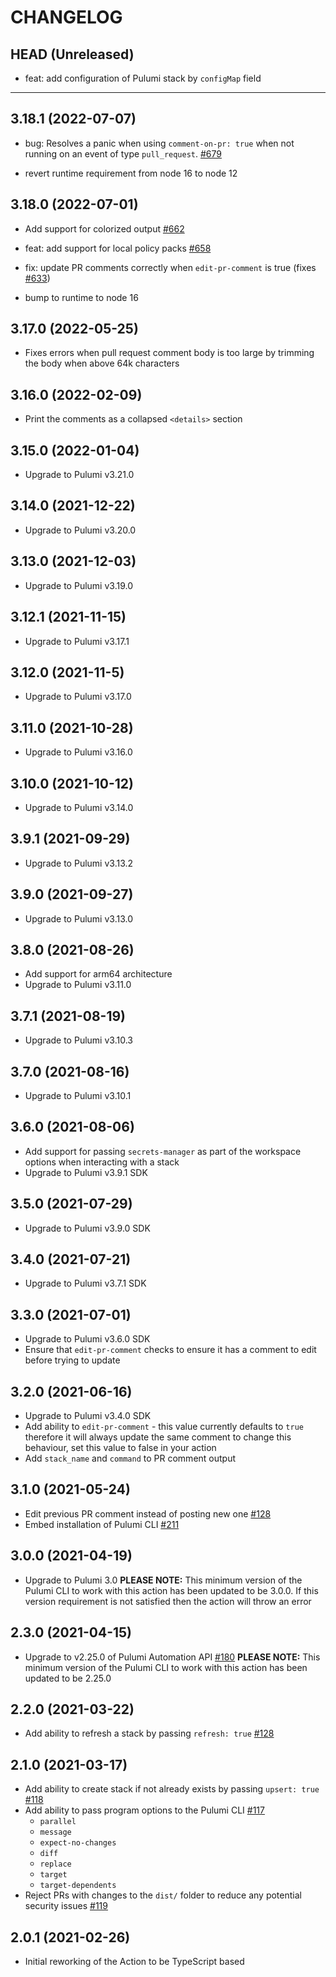 # CHANGELOG

## HEAD (Unreleased)

- feat: add configuration of Pulumi stack by `configMap` field

---

## 3.18.1 (2022-07-07)

- bug: Resolves a panic when using `comment-on-pr: true` when not running on an
  event of type `pull_request`.
  [#679](https://github.com/pulumi/actions/issues/679)

- revert runtime requirement from node 16 to node 12

## 3.18.0 (2022-07-01)

- Add support for colorized output
  [#662](https://github.com/pulumi/actions/pull/662)

- feat: add support for local policy packs
  [#658](https://github.com/pulumi/actions/pull/658)

- fix: update PR comments correctly when `edit-pr-comment` is true (fixes
  [#633](https://github.com/pulumi/actions/issues/633))

- bump to runtime to node 16

## 3.17.0 (2022-05-25)

- Fixes errors when pull request comment body is too large by trimming the body
  when above 64k characters

## 3.16.0 (2022-02-09)

- Print the comments as a collapsed `<details>` section

## 3.15.0 (2022-01-04)

- Upgrade to Pulumi v3.21.0

## 3.14.0 (2021-12-22)

- Upgrade to Pulumi v3.20.0

## 3.13.0 (2021-12-03)

- Upgrade to Pulumi v3.19.0

## 3.12.1 (2021-11-15)

- Upgrade to Pulumi v3.17.1

## 3.12.0 (2021-11-5)

- Upgrade to Pulumi v3.17.0

## 3.11.0 (2021-10-28)

- Upgrade to Pulumi v3.16.0

## 3.10.0 (2021-10-12)

- Upgrade to Pulumi v3.14.0

## 3.9.1 (2021-09-29)

- Upgrade to Pulumi v3.13.2

## 3.9.0 (2021-09-27)

- Upgrade to Pulumi v3.13.0

## 3.8.0 (2021-08-26)

- Add support for arm64 architecture
- Upgrade to Pulumi v3.11.0

## 3.7.1 (2021-08-19)

- Upgrade to Pulumi v3.10.3

## 3.7.0 (2021-08-16)

- Upgrade to Pulumi v3.10.1

## 3.6.0 (2021-08-06)

- Add support for passing `secrets-manager` as part of the workspace options
  when interacting with a stack
- Upgrade to Pulumi v3.9.1 SDK

## 3.5.0 (2021-07-29)

- Upgrade to Pulumi v3.9.0 SDK

## 3.4.0 (2021-07-21)

- Upgrade to Pulumi v3.7.1 SDK

## 3.3.0 (2021-07-01)

- Upgrade to Pulumi v3.6.0 SDK
- Ensure that `edit-pr-comment` checks to ensure it has a comment to edit before
  trying to update

## 3.2.0 (2021-06-16)

- Upgrade to Pulumi v3.4.0 SDK
- Add ability to `edit-pr-comment` - this value currently defaults to `true`
  therefore it will always update the same comment to change this behaviour, set
  this value to false in your action
- Add `stack_name` and `command` to PR comment output

## 3.1.0 (2021-05-24)

- Edit previous PR comment instead of posting new one
  [#128](https://github.com/pulumi/actions/pull/148)
- Embed installation of Pulumi CLI
  [#211](https://github.com/pulumi/actions/pull/211)

## 3.0.0 (2021-04-19)

- Upgrade to Pulumi 3.0 **PLEASE NOTE:** This minimum version of the Pulumi CLI
  to work with this action has been updated to be 3.0.0. If this version
  requirement is not satisfied then the action will throw an error

## 2.3.0 (2021-04-15)

- Upgrade to v2.25.0 of Pulumi Automation API
  [#180](https://github.com/pulumi/actions/pull/180) **PLEASE NOTE:** This
  minimum version of the Pulumi CLI to work with this action has been updated to
  be 2.25.0

## 2.2.0 (2021-03-22)

- Add ability to refresh a stack by passing `refresh: true`
  [#128](https://github.com/pulumi/actions/pull/128)

## 2.1.0 (2021-03-17)

- Add ability to create stack if not already exists by passing `upsert: true`
  [#118](https://github.com/pulumi/actions/pull/118)
- Add ability to pass program options to the Pulumi CLI
  [#117](https://github.com/pulumi/actions/pull/117)
  - `parallel`
  - `message`
  - `expect-no-changes`
  - `diff`
  - `replace`
  - `target`
  - `target-dependents`
- Reject PRs with changes to the `dist/` folder to reduce any potential security
  issues [#119](https://github.com/pulumi/actions/pull/119)

## 2.0.1 (2021-02-26)

- Initial reworking of the Action to be TypeScript based
